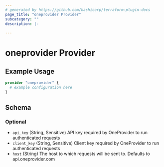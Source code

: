 ```yaml
---
# generated by https://github.com/hashicorp/terraform-plugin-docs
page_title: "oneprovider Provider"
subcategory: ""
description: |-
  
---
```


# oneprovider Provider



## Example Usage

```terraform
provider "oneprovider" {
  # example configuration here
}
```

<!-- schema generated by tfplugindocs -->
## Schema

### Optional

- `api_key` (String, Sensitive) API key required by OneProvider to run authenticated requests
- `client_key` (String, Sensitive) Client key required by OneProvider to run authenticated requests
- `host` (String) The host to which requests will be sent to. Defaults to api.oneprovider.com
